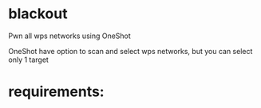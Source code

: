 # blackout
Pwn all wps networks using OneShot

OneShot have option to scan and select wps networks, but you can select only 1 target

# requirements:

<gawk>
